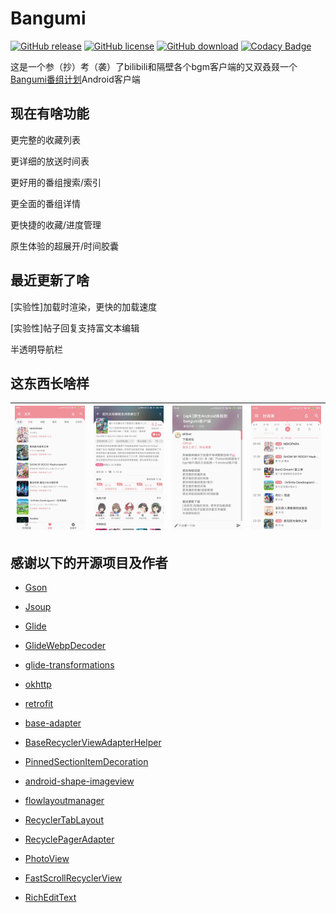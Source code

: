 # Bangumi
[![GitHub release](https://img.shields.io/github/release/ekibun/Bangumi.svg)](https://github.com/ekibun/Bangumi/releases)
[![GitHub license](https://img.shields.io/github/license/ekibun/Bangumi.svg)](https://github.com/ekibun/Bangumi)
[![GitHub download](https://img.shields.io/github/downloads/ekibun/Bangumi/total.svg)](https://github.com/ekibun/Bangumi/releases)
[![Codacy Badge](https://api.codacy.com/project/badge/Grade/b88b68a9b500403f9062a86a8c3388c0)](https://www.codacy.com/manual/ekibun/Bangumi?utm_source=github.com&amp;utm_medium=referral&amp;utm_content=ekibun/Bangumi&amp;utm_campaign=Badge_Grade)

这是一个参（抄）考（袭）了bilibili和隔壁各个bgm客户端的又双叒叕一个[Bangumi番组计划](https://bgm.tv)Android客户端

## 现在有啥功能

更完整的收藏列表

更详细的放送时间表

更好用的番组搜索/索引

更全面的番组详情

更快捷的收藏/进度管理

原生体验的超展开/时间胶囊

## 最近更新了啥

\[实验性]加载时渲染，更快的加载速度

\[实验性]帖子回复支持富文本编辑

半透明导航栏

## 这东西长啥样

| ![](./images/prev1.jpg) | ![](./images/prev4.jpg) | ![](./images/prev3.jpg) | ![](./images/prev2.jpg) |
| ---- | ---- | ---- | ---- |

## 感谢以下的开源项目及作者

-   [Gson](https://github.com/google/gson)

-   [Jsoup](https://jsoup.org/)

-   [Glide](https://github.com/bumptech/glide)

-   [GlideWebpDecoder](https://github.com/zjupure/GlideWebpDecoder)

-   [glide-transformations](https://github.com/wasabeef/glide-transformations)

-   [okhttp](https://github.com/square/okhttp)

-   [retrofit](https://github.com/square/retrofit)

-   [base-adapter](https://github.com/hongyangAndroid/baseAdapter)

-   [BaseRecyclerViewAdapterHelper](https://github.com/CymChad/BaseRecyclerViewAdapterHelper)

-   [PinnedSectionItemDecoration](https://github.com/oubowu/PinnedSectionItemDecoration)

-   [android-shape-imageview](https://github.com/siyamed/android-shape-imageview)

-   [flowlayoutmanager](https://github.com/xiaofeng-han/AndroidLibs/tree/master/flowlayoutmanager)

-   [RecyclerTabLayout](https://github.com/nshmura/RecyclerTabLayout)

-   [RecyclePagerAdapter](https://github.com/AlexMofer/RecyclePagerAdapter)

-   [PhotoView](https://github.com/chrisbanes/PhotoView)

-   [FastScrollRecyclerView](https://github.com/timusus/RecyclerView-FastScroll)

-   [RichEditText](https://github.com/awarmisland/RichEditText)
